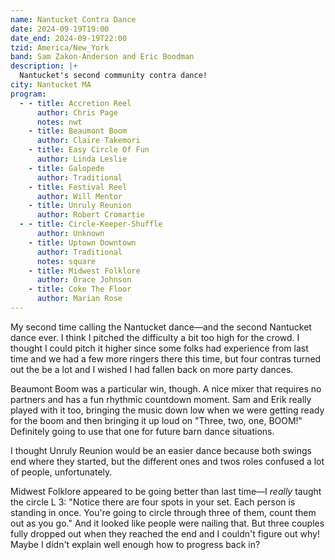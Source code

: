 ```yaml
---
name: Nantucket Contra Dance
date: 2024-09-19T19:00
date_end: 2024-09-19T22:00
tzid: America/New_York
band: Sam Zakon-Anderson and Eric Boodman
description: |+
  Nantucket's second community contra dance!
city: Nantucket MA
program:
  - - title: Accretion Reel
      author: Chris Page
      notes: nwt
    - title: Beaumont Boom
      author: Claire Takemori
    - title: Easy Circle Of Fun
      author: Linda Leslie
    - title: Galopede
      author: Traditional
    - title: Festival Reel
      author: Will Mentor
    - title: Unruly Reunion
      author: Robert Cromartie
  - - title: Circle-Keeper-Shuffle
      author: Unknown
    - title: Uptown Downtown
      author: Traditional
      notes: square
    - title: Midwest Folklore
      author: Orace Johnson
    - title: Coke The Floor
      author: Marian Rose
---
```


My second time calling the Nantucket dance—and the second Nantucket dance ever. I think I pitched the difficulty a bit too high for the crowd. I thought I could pitch it higher since some folks had experience from last time and we had a few more ringers there this time, but four contras turned out the be a lot and I wished I had fallen back on more party dances.

Beaumont Boom was a particular win, though. A nice mixer that requires no partners and has a fun rhythmic countdown moment. Sam and Erik really played with it too, bringing the music down low when we were getting ready for the boom and then bringing it up loud on "Three, two, one, BOOM!" Definitely going to use that one for future barn dance situations.

I thought Unruly Reunion would be an easier dance because both swings end where they started, but the different ones and twos roles confused a lot of people, unfortunately.

Midwest Folklore appeared to be going better than last time—I *really* taught the circle L 3: "Notice there are four spots in your set. Each person is standing in once. You're going to circle through three of them, count them out as you go." And it looked like people were nailing that. But three couples fully dropped out when they reached the end and I couldn't figure out why! Maybe I didn't explain well enough how to progress back in?
